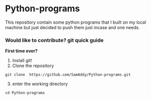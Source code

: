 # Python-programs
This repository contain some python programs that I built on my local machine but just decided to push them just incase and one needs.

### Would like to contribute?  git quick guide
<b>First time ever?</b>

1. Install git!
2. Clone the repository
```
git clone  https://github.com/SamAddy/Python-programs.git
```
3. enter the working directory
```
cd Python-programs
```
